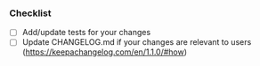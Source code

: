 <!-- Briefly explain what the PR does and why. -->

### Checklist

* [ ] Add/update tests for your changes
* [ ] Update CHANGELOG.md if your changes are relevant to users (<https://keepachangelog.com/en/1.1.0/#how>)
